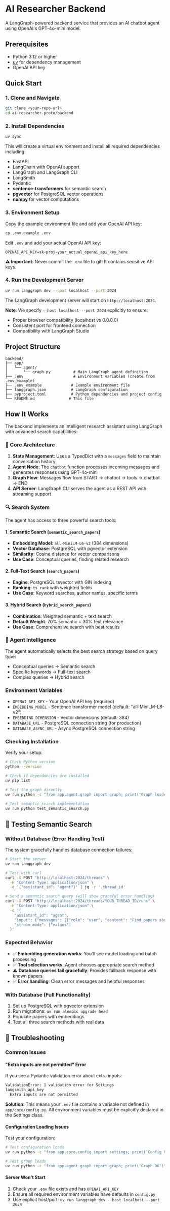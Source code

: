 # AI Researcher Backend

A LangGraph-powered backend service that provides an AI chatbot agent using OpenAI's GPT-4o-mini model.

## Prerequisites

- Python 3.12 or higher
- [uv](https://docs.astral.sh/uv/) for dependency management
- OpenAI API key

## Quick Start

### 1. Clone and Navigate

```bash
git clone <your-repo-url>
cd ai-researcher-proto/backend
```

### 2. Install Dependencies

```bash
uv sync
```

This will create a virtual environment and install all required dependencies including:
- FastAPI
- LangChain with OpenAI support
- LangGraph and LangGraph CLI
- LangSmith
- Pydantic
- **sentence-transformers** for semantic search
- **pgvector** for PostgreSQL vector operations
- **numpy** for vector computations

### 3. Environment Setup

Copy the example environment file and add your OpenAI API key:

```bash
cp .env.example .env
```

Edit `.env` and add your actual OpenAI API key:

```env
OPENAI_API_KEY=sk-proj-your_actual_openai_api_key_here
```

**⚠️ Important**: Never commit the `.env` file to git! It contains sensitive API keys.

### 4. Run the Development Server

```bash
uv run langgraph dev --host localhost --port 2024
```

The LangGraph development server will start on `http://localhost:2024`.

**Note**: We specify `--host localhost --port 2024` explicitly to ensure:
- Proper browser compatibility (localhost vs 0.0.0.0)
- Consistent port for frontend connection
- Compatibility with LangGraph Studio

## Project Structure

```
backend/
├── app/
│   └── agent/
│       └── graph.py          # Main LangGraph agent definition
├── .env                      # Environment variables (create from .env_example)
├── .env_example             # Example environment file
├── langgraph.json           # LangGraph configuration
├── pyproject.toml           # Python dependencies and project config
└── README.md               # This file
```

## How It Works

The backend implements an intelligent research assistant using LangGraph with advanced search capabilities:

### 🧠 Core Architecture
1. **State Management**: Uses a TypedDict with a `messages` field to maintain conversation history
2. **Agent Node**: The `chatbot` function processes incoming messages and generates responses using GPT-4o-mini
3. **Graph Flow**: Messages flow from START → chatbot → tools → chatbot → END
4. **API Server**: LangGraph CLI serves the agent as a REST API with streaming support

### 🔍 Search System
The agent has access to three powerful search tools:

#### 1. **Semantic Search** (`semantic_search_papers`)
- **Embedding Model**: `all-MiniLM-L6-v2` (384 dimensions)
- **Vector Database**: PostgreSQL with pgvector extension
- **Similarity**: Cosine distance for vector comparisons
- **Use Case**: Conceptual queries, finding related research

#### 2. **Full-Text Search** (`search_papers`)
- **Engine**: PostgreSQL tsvector with GIN indexing
- **Ranking**: `ts_rank` with weighted fields
- **Use Case**: Keyword searches, author names, specific terms

#### 3. **Hybrid Search** (`hybrid_search_papers`)
- **Combination**: Weighted semantic + text search
- **Default Weight**: 70% semantic + 30% text relevance
- **Use Case**: Comprehensive search with best results

### 🤖 Agent Intelligence
The agent automatically selects the best search strategy based on query type:
- Conceptual queries → Semantic search
- Specific keywords → Full-text search  
- Complex queries → Hybrid search

### Environment Variables

- `OPENAI_API_KEY` - Your OpenAI API key (required)
- `EMBEDDING_MODEL` - Sentence transformer model (default: "all-MiniLM-L6-v2")
- `EMBEDDING_DIMENSION` - Vector dimensions (default: 384)
- `DATABASE_URL` - PostgreSQL connection string (for production)
- `DATABASE_ASYNC_URL` - Async PostgreSQL connection string

### Checking Installation

Verify your setup:

```bash
# Check Python version
python --version

# Check if dependencies are installed
uv pip list

# Test the graph directly
uv run python -c "from app.agent.graph import graph; print('Graph loaded successfully')"

# Test semantic search implementation
uv run python test_semantic_search.py
```

## 🧪 Testing Semantic Search

### Without Database (Error Handling Test)
The system gracefully handles database connection failures:

```bash
# Start the server
uv run langgraph dev

# Test with curl
curl -X POST "http://localhost:2024/threads" \
  -H "Content-Type: application/json" \
  -d '{"assistant_id": "agent"}' | jq -r '.thread_id'

# Send a semantic search query (will show graceful error handling)
curl -X POST "http://localhost:2024/threads/YOUR_THREAD_ID/runs" \
  -H "Content-Type: application/json" \
  -d '{
    "assistant_id": "agent",
    "input": {"messages": [{"role": "user", "content": "Find papers about attention mechanisms"}]},
    "stream_mode": ["values"]
  }'
```

### Expected Behavior
- ✅ **Embedding generation works**: You'll see model loading and batch processing
- ✅ **Tool selection works**: Agent chooses appropriate search method
- ⚠️ **Database queries fail gracefully**: Provides fallback response with known papers
- ✅ **Error handling**: Clean error messages and helpful responses

### With Database (Full Functionality)
1. Set up PostgreSQL with pgvector extension
2. Run migrations: `uv run alembic upgrade head`
3. Populate papers with embeddings
4. Test all three search methods with real data

## 🔧 Troubleshooting

### Common Issues

#### "Extra inputs are not permitted" Error
If you see a Pydantic validation error about extra inputs:
```bash
ValidationError: 1 validation error for Settings
langsmith_api_key
  Extra inputs are not permitted
```

**Solution**: This means your `.env` file contains a variable not defined in `app/core/config.py`. All environment variables must be explicitly declared in the Settings class.

#### Configuration Loading Issues
Test your configuration:
```bash
# Test configuration loads
uv run python -c "from app.core.config import settings; print('Config OK')"

# Test graph loads
uv run python -c "from app.agent.graph import graph; print('Graph OK')"
```

#### Server Won't Start
1. Check your `.env` file exists and has `OPENAI_API_KEY`
2. Ensure all required environment variables have defaults in `config.py`
3. Use explicit host/port: `uv run langgraph dev --host localhost --port 2024`
